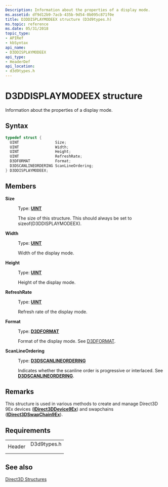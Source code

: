 ```yaml
---
Description: Information about the properties of a display mode.
ms.assetid: df9d12b9-7acb-435b-9d54-0b095c871f0e
title: D3DDISPLAYMODEEX structure (D3d9types.h)
ms.topic: reference
ms.date: 05/31/2018
topic_type: 
- APIRef
- kbSyntax
api_name: 
- D3DDISPLAYMODEEX
api_type: 
- HeaderDef
api_location: 
- d3d9types.h
---
```


# D3DDISPLAYMODEEX structure

Information about the properties of a display mode.

## Syntax


```C++
typedef struct {
  UINT                Size;
  UINT                Width;
  UINT                Height;
  UINT                RefreshRate;
  D3DFORMAT           Format;
  D3DSCANLINEORDERING ScanLineOrdering;
} D3DDISPLAYMODEEX;
```



## Members

<dl> <dt>

**Size**
</dt> <dd>

Type: **[**UINT**](https://msdn.microsoft.com/library/Aa383751(v=VS.85).aspx)**

</dd> <dd>

The size of this structure. This should always be set to sizeof(D3DDISPLAYMODEEX).

</dd> <dt>

**Width**
</dt> <dd>

Type: **[**UINT**](https://msdn.microsoft.com/library/Aa383751(v=VS.85).aspx)**

</dd> <dd>

Width of the display mode.

</dd> <dt>

**Height**
</dt> <dd>

Type: **[**UINT**](https://msdn.microsoft.com/library/Aa383751(v=VS.85).aspx)**

</dd> <dd>

Height of the display mode.

</dd> <dt>

**RefreshRate**
</dt> <dd>

Type: **[**UINT**](https://msdn.microsoft.com/library/Aa383751(v=VS.85).aspx)**

</dd> <dd>

Refresh rate of the display mode.

</dd> <dt>

**Format**
</dt> <dd>

Type: **[D3DFORMAT](d3dformat.md)**

</dd> <dd>

Format of the display mode. See [D3DFORMAT](d3dformat.md).

</dd> <dt>

**ScanLineOrdering**
</dt> <dd>

Type: **[**D3DSCANLINEORDERING**](https://msdn.microsoft.com/library/Bb172604(v=VS.85).aspx)**

</dd> <dd>

Indicates whether the scanline order is progressive or interlaced. See [**D3DSCANLINEORDERING**](https://msdn.microsoft.com/library/Bb172604(v=VS.85).aspx).

</dd> </dl>

## Remarks

This structure is used in various methods to create and manage Direct3D 9Ex devices ([**IDirect3DDevice9Ex**](/windows/desktop/api/d3d9/nn-d3d9-idirect3ddevice9ex)) and swapchains ([**IDirect3DSwapChain9Ex**](/windows/desktop/api/d3d9/nn-d3d9-idirect3dswapchain9ex)).

## Requirements



|                   |                                                                                        |
|-------------------|----------------------------------------------------------------------------------------|
| Header<br/> | <dl> <dt>D3d9types.h</dt> </dl> |



## See also

<dl> <dt>

[Direct3D Structures](dx9-graphics-reference-d3d-structures.md)
</dt> </dl>

 

 




